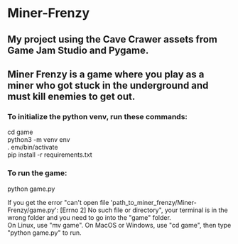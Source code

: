 # Miner-Frenzy
## My project using the Cave Crawer assets from Game Jam Studio and Pygame.  

## Miner Frenzy is a game where you play as a miner who got stuck in the underground and must kill enemies to get out.  

### To initialize the python venv, run these commands:  

cd game  
python3 -m venv env  
. env/bin/activate  
pip install -r requirements.txt  

### To run the game:

python game.py

If you get the error "can't open file 'path_to_miner_frenzy/Miner-Frenzy/game.py': [Errno 2] No such file or directory", your terminal is in the wrong folder and you need to go into the "game" folder.  
On Linux, use "mv game". On MacOS or Windows, use "cd game", then type "python game.py" to run.
